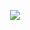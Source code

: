 <p align="center">
<img src="https://github-readme-stats.vercel.app/api/top-langs/?username=bestinspire&layout=compact)](https://github.com/bestinspire/github-readme-stats">
</p>
